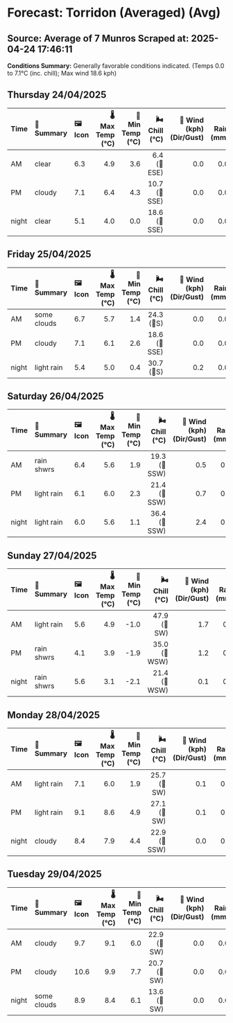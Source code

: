 # Forecast: Torridon (Averaged) (Avg)
**Source:** Average of 7 Munros
**Scraped at:** 2025-04-24 17:46:11
---

**Conditions Summary:** Generally favorable conditions indicated. (Temps 0.0 to 7.1°C (inc. chill); Max wind 18.6 kph)

## Thursday 24/04/2025
| **Time** | **📝 Summary** | **🖼️ Icon** | **🌡️ Max Temp (°C)** | **🥶 Min Temp (°C)** | **🌬️ Chill (°C)** | **💨 Wind (kph) (Dir/Gust)** | **💧 Rain (mm)** | **❄️ Snow (cm)** | **☁️ Cloud Base (m)** | **🧊 Freezing Lvl (m)** |
|:------- |:------- |:----- |--------------: |-------------: |-----------: |---------------------: |---------: |----------: |---------------: |----------------: |
| AM      | clear | 6.3 | 4.9 | 3.6 | 6.4<br>(🧭ESE) | 0.0 | 0.0 | 935.7 | 1685.7 |
| PM      | cloudy | 7.1 | 6.4 | 4.3 | 10.7<br>(🧭SSE) | 0.0 | 0.0 | 921.4 | 1835.7 |
| night   | clear | 5.1 | 4.0 | 0.0 | 18.6<br>(🧭SSE) | 0.0 | 0.0 | 2100 | 1814.3 |

## Friday 25/04/2025
| **Time** | **📝 Summary** | **🖼️ Icon** | **🌡️ Max Temp (°C)** | **🥶 Min Temp (°C)** | **🌬️ Chill (°C)** | **💨 Wind (kph) (Dir/Gust)** | **💧 Rain (mm)** | **❄️ Snow (cm)** | **☁️ Cloud Base (m)** | **🧊 Freezing Lvl (m)** |
|:------- |:------- |:----- |--------------: |-------------: |-----------: |---------------------: |---------: |----------: |---------------: |----------------: |
| AM      | some clouds | 6.7 | 5.7 | 1.4 | 24.3<br>(🧭S) | 0.0 | 0.0 | 8533.3 | 1921.4 |
| PM      | cloudy | 7.1 | 6.1 | 2.6 | 18.6<br>(🧭SSE) | 0.0 | 0.0 | 864.3 | 1807.1 |
| night   | light rain | 5.4 | 5.0 | 0.4 | 30.7<br>(🧭S) | 0.2 | 0.0 | 771.4 | 1814.3 |

## Saturday 26/04/2025
| **Time** | **📝 Summary** | **🖼️ Icon** | **🌡️ Max Temp (°C)** | **🥶 Min Temp (°C)** | **🌬️ Chill (°C)** | **💨 Wind (kph) (Dir/Gust)** | **💧 Rain (mm)** | **❄️ Snow (cm)** | **☁️ Cloud Base (m)** | **🧊 Freezing Lvl (m)** |
|:------- |:------- |:----- |--------------: |-------------: |-----------: |---------------------: |---------: |----------: |---------------: |----------------: |
| AM      | rain shwrs | 6.4 | 5.6 | 1.9 | 19.3<br>(🧭SSW) | 0.5 | 0.0 | 321.4 | 1728.6 |
| PM      | light rain | 6.1 | 6.0 | 2.3 | 21.4<br>(🧭SSW) | 0.7 | 0.0 | 528.6 | 1714.3 |
| night   | light rain | 6.0 | 5.6 | 1.1 | 36.4<br>(🧭SSW) | 2.4 | 0.0 | 1221.4 | 1978.6 |

## Sunday 27/04/2025
| **Time** | **📝 Summary** | **🖼️ Icon** | **🌡️ Max Temp (°C)** | **🥶 Min Temp (°C)** | **🌬️ Chill (°C)** | **💨 Wind (kph) (Dir/Gust)** | **💧 Rain (mm)** | **❄️ Snow (cm)** | **☁️ Cloud Base (m)** | **🧊 Freezing Lvl (m)** |
|:------- |:------- |:----- |--------------: |-------------: |-----------: |---------------------: |---------: |----------: |---------------: |----------------: |
| AM      | light rain | 5.6 | 4.9 | -1.0 | 47.9<br>(🧭SW) | 1.7 | 0.0 | 242.9 | 1800 |
| PM      | rain shwrs | 4.1 | 3.9 | -1.9 | 35.0<br>(🧭WSW) | 1.2 | 0.0 | 264.3 | 1450 |
| night   | rain shwrs | 5.6 | 3.1 | -2.1 | 21.4<br>(🧭WSW) | 0.1 | 0.0 | 2264.3 | 1557.1 |

## Monday 28/04/2025
| **Time** | **📝 Summary** | **🖼️ Icon** | **🌡️ Max Temp (°C)** | **🥶 Min Temp (°C)** | **🌬️ Chill (°C)** | **💨 Wind (kph) (Dir/Gust)** | **💧 Rain (mm)** | **❄️ Snow (cm)** | **☁️ Cloud Base (m)** | **🧊 Freezing Lvl (m)** |
|:------- |:------- |:----- |--------------: |-------------: |-----------: |---------------------: |---------: |----------: |---------------: |----------------: |
| AM      | light rain | 7.1 | 6.0 | 1.9 | 25.7<br>(🧭SW) | 0.1 | 0.0 | 442.9 | 2150 |
| PM      | light rain | 9.1 | 8.6 | 4.9 | 27.1<br>(🧭SW) | 0.1 | 0.0 | 578.6 | 2221.4 |
| night   | cloudy | 8.4 | 7.9 | 4.4 | 22.9<br>(🧭SSW) | 0.0 | 0.0 | 2521.4 | 2435.7 |

## Tuesday 29/04/2025
| **Time** | **📝 Summary** | **🖼️ Icon** | **🌡️ Max Temp (°C)** | **🥶 Min Temp (°C)** | **🌬️ Chill (°C)** | **💨 Wind (kph) (Dir/Gust)** | **💧 Rain (mm)** | **❄️ Snow (cm)** | **☁️ Cloud Base (m)** | **🧊 Freezing Lvl (m)** |
|:------- |:------- |:----- |--------------: |-------------: |-----------: |---------------------: |---------: |----------: |---------------: |----------------: |
| AM      | cloudy | 9.7 | 9.1 | 6.0 | 22.9<br>(🧭SW) | 0.0 | 0.0 | 6228.6 | 2657.1 |
| PM      | cloudy | 10.6 | 9.9 | 7.7 | 20.7<br>(🧭SW) | 0.0 | 0.0 | 6350 | 2671.4 |
| night   | some clouds | 8.9 | 8.4 | 6.1 | 13.6<br>(🧭SW) | 0.0 | 0.0 | 6460 | 2657.1 |